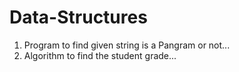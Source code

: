# Data-Structures
1) Program to find given string is a Pangram or not...
2) Algorithm to find the student grade...

